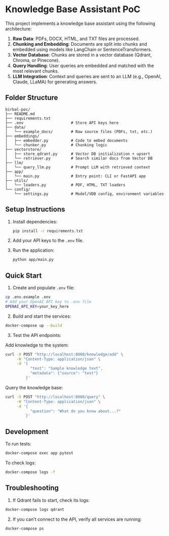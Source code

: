 # Knowledge Base Assistant PoC

This project implements a knowledge base assistant using the following architecture:

1. **Raw Data**: PDFs, DOCX, HTML, and TXT files are processed.
2. **Chunking and Embedding**: Documents are split into chunks and embedded using models like LangChain or SentenceTransformers.
3. **Vector Database**: Chunks are stored in a vector database (Qdrant, Chroma, or Pinecone).
4. **Query Handling**: User queries are embedded and matched with the most relevant chunks.
5. **LLM Integration**: Context and queries are sent to an LLM (e.g., OpenAI, Claude, LLaMA) for generating answers.

## Folder Structure

```
birbal-poc/
├── README.md
├── requirements.txt
├── .env                     # Store API keys here
├── data/
│   └── example_docs/        # Raw source files (PDFs, txt, etc.)
├── embeddings/
│   ├── embedder.py          # Code to embed documents
│   └── chunker.py           # Chunking logic
├── vectorstore/
│   ├── store_qdrant.py      # Vector DB initialization + upsert
│   └── retriever.py         # Search similar docs from Vector DB
├── llm/
│   └── query_llm.py         # Prompt LLM with retrieved context
├── app/
│   └── main.py              # Entry point: CLI or FastAPI app
├── utils/
│   └── loaders.py           # PDF, HTML, TXT loaders
└── config/
    └── settings.py          # Model/VDB config, environment variables
```

## Setup Instructions

1. Install dependencies:
   ```bash
   pip install -r requirements.txt
   ```

2. Add your API keys to the `.env` file.

3. Run the application:
   ```bash
   python app/main.py
   ```

## Quick Start

1. Create and populate `.env` file:
```bash
cp .env.example .env
# Add your OpenAI API key to .env file
OPENAI_API_KEY=your_key_here
```

2. Build and start the services:
```bash
docker-compose up --build
```

3. Test the API endpoints:

Add knowledge to the system:
```bash
curl -X POST "http://localhost:8000/knowledge/add" \
     -H "Content-Type: application/json" \
     -d '{
           "text": "Sample knowledge text",
           "metadata": {"source": "test"}
         }'
```

Query the knowledge base:
```bash
curl -X POST "http://localhost:8000/query" \
     -H "Content-Type: application/json" \
     -d '{
           "question": "What do you know about...?"
         }'
```

## Development

To run tests:
```bash
docker-compose exec app pytest
```

To check logs:
```bash
docker-compose logs -f
```

## Troubleshooting

1. If Qdrant fails to start, check its logs:
```bash
docker-compose logs qdrant
```

2. If you can't connect to the API, verify all services are running:
```bash
docker-compose ps
```
